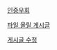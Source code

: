 [인증우회](https://business.juso.go.kr/addrlink/niceCheck.do?sDupInfo=cym)

[파일 올릴 게시글](https://business.juso.go.kr/addrlink/qna/qnaDetail.do?currentPage=1&noticeType=&page=answer&noticeMgtSn=22917)

[게시글 수정](https://business.juso.go.kr/addrlink/qna/qnaModify.do?currentPage=1&noticeType=&page=update&noticeMgtSn=22917)

